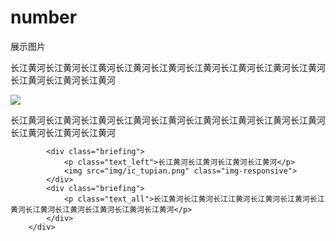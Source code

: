 # number
展示图片
<div>
			<div class="briefing">
				<p class="text_left">长江黄河长江黄河长江黄河长江黄河长江黄河长江黄河长江黄河长江黄河长江黄河长江黄河长江黄河长江黄河</p>
				<img src="img/ic_tupian.png" class="img-responsive">
			</div>
			<div class="briefing">
				<p class="text_all">长江黄河长江黄河长江黄河长江黄河长江黄河长江黄河长江黄河长江黄河长江黄河长江黄河长江黄河长江黄河</p>
			</div>
			
			<div class="briefing">
				<p class="text_left">长江黄河长江黄河长江黄河长江黄河</p>
				<img src="img/ic_tupian.png" class="img-responsive">
			</div>
			<div class="briefing">
				<p class="text_all">长江黄河长江黄河长江江黄河长江黄河长江黄河长江黄河长江黄河长江黄河长江黄河长江黄河长江黄河</p>
			</div>			
		</div>
